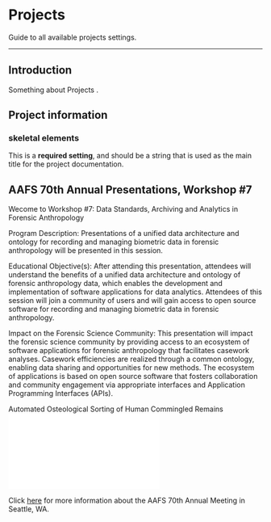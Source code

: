 # Projects

Guide to all available projects settings.

---

## Introduction

Something about Projects .



## Project information

### skeletal elements

This is a **required setting**, and should be a string that is used as the main
title for the project documentation.



## AAFS 70th Annual Presentations, Workshop \#7
Wecome to Workshop \#7: Data Standards, Archiving and Analytics in Forensic Anthropology

Program Description: Presentations of a unified data architecture and ontology for recording and managing biometric data in
forensic anthropology will be presented in this session.

Educational Objective(s): After attending this presentation, attendees will understand the benefits of a unified data architecture
and ontology of forensic anthropology data, which enables the development and implementation of software applications for data
analytics. Attendees of this session will join a community of users and will gain access to open source software for recording and
managing biometric data in forensic anthropology.

Impact on the Forensic Science Community: This presentation will impact the forensic science community by providing access to
an ecosystem of software applications for forensic anthropology that facilitates casework analyses. Casework efficiencies are realized
through a common ontology, enabling data sharing and opportunities for new methods. The ecosystem of applications is based on
open source software that fosters collaboration and community engagement via appropriate interfaces and Application Programming
Interfaces (APIs).

Automated Osteological Sorting of Human Commingled Remains
![Lynch](../OsteoSort_Lynch2018AAFS.pdf)

Click [here](https://www.aafs.org/meetings/aafs-70th-annual-scientific-meeting-seattle-washington-2018/) for more information about the AAFS 70th Annual Meeting in Seattle, WA.

